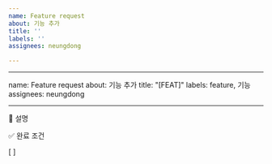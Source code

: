 ```yaml
---
name: Feature request
about: 기능 추가
title: ''
labels: ''
assignees: neungdong

---
```


---
name: Feature request
about: 기능 추가
title: "[FEAT]"
labels: feature, 기능
assignees: neungdong

---

📝 설명
<!-- 어떤 기능이 필요한지 간략히 설명해주세요 -->
✅ 완료 조건
<!-- 기능 구현이 완료되었다고 판단할 수 있는 조건을 작성해주세요 -->

[ ]
